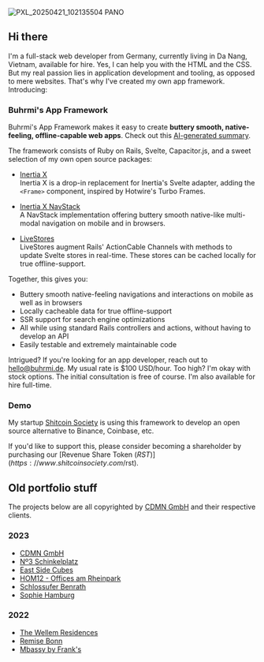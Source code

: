 ![PXL_20250421_102135504 PANO](https://github.com/user-attachments/assets/0cc78974-9fb4-48cf-9cec-f3341678b770)

## Hi there

I'm a full-stack web developer from Germany, currently living in Da Nang, Vietnam, available for hire. Yes, I can help you with the HTML and the CSS. But my real passion lies in application development and tooling, as opposed to mere websites. That's why I've created my own app framework. Introducing:

### Buhrmi's App Framework

Buhrmi's App Framework makes it easy to create **buttery smooth, native-feeling, offline-capable web apps**. Check out this [AI-generated summary](https://claude.ai/public/artifacts/78089d82-ee60-4ddf-8dec-49ec41594526).

The framework consists of Ruby on Rails, Svelte, Capacitor.js, and a sweet selection of my own open source packages:

- [Inertia X](https://github.com/buhrmi/inertiax)<br>
  Inertia X is a drop-in replacement for Inertia's Svelte adapter, adding the `<Frame>` component, inspired by Hotwire's Turbo Frames.

- [Inertia X NavStack](https://github.com/shitcoinsociety/shitcoinswap/tree/main/app/frontend/lib/navstack)<br>
  A NavStack implementation offering buttery smooth native-like multi-modal navigation on mobile and in browsers.

- [LiveStores](https://github.com/buhrmi/livestores)<br>
  LiveStores augment Rails' ActionCable Channels with methods to update Svelte stores in real-time. These stores can be cached locally for true offline-support.

Together, this gives you:

- Buttery smooth native-feeling navigations and interactions on mobile as well as in browsers
- Locally cacheable data for true offline-support
- SSR support for search engine optimizations
- All while using standard Rails controllers and actions, without having to develop an API
- Easily testable and extremely maintainable code

Intrigued? If you're looking for an app developer, reach out to [hello@buhrmi.de](mailto:hello@buhrmi.de). My usual rate is $100 USD/hour. Too high? I'm okay with stock options. The initial consultation is free of course. I'm also available for hire full-time.

### Demo

My startup [Shitcoin Society](https://www.shitcoinsociety.com) is using this framework to develop an open source alternative to Binance, Coinbase, etc.

If you'd like to support this, please consider becoming a shareholder by purchasing our [Revenue Share Token ($RST)](https://www.shitcoinsociety.com/$rst).

## Old portfolio stuff

The projects below are all copyrighted by [CDMN GmbH](https://cdmn.de) and their respective clients.

### 2023

- [CDMN GmbH](https://cdmn.de)
- [Nº3 Schinkelplatz](https://no3-schinkelplatz.cdmn.de/en)
- [East Side Cubes](https://www.east-side-cubes.de)
- [HOM12 - Offices am Rheinpark](https://www.hom12.de)
- [Schlossufer Benrath](https://www.schlossufer-benrath.de)
- [Sophie Hamburg](https://sophie.hamburg)

### 2022

- [The Wellem Residences](https://www.thewellemresidences.com)
- [Remise Bonn](https://www.remise-bonn.de)
- [Mbassy by Frank's](https://www.mbassybyfranks.com)

